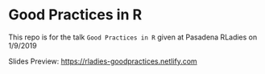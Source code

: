 # Good Practices in R 
This repo is for the talk `Good Practices in R` given at Pasadena RLadies on 1/9/2019

Slides Preview: https://rladies-goodpractices.netlify.com

